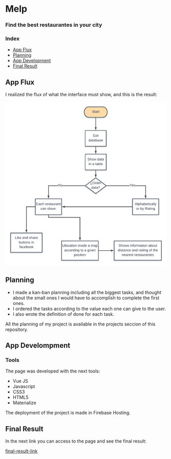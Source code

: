 # Melp 
### Find the best restaurantes in your city

### Index

- [App Flux](#app-flux)
- [Planning](#planning)
- [App Development](#app-development)
- [Final Result](#final-result)

## App Flux

I realized the flux of what the interface must show, and this is the result:

![flux-app-img](https://github.com/Pau-za/Test-FE-Intelim-trica/blob/master/readme-imgs/mdLinks%20project.png)


## Planning

- I made a kan-ban planning including all the biggest tasks, and thought about the small ones I would have to accomplish to complete the first ones. 
- I ordered the tasks according to the value each one can give to the user. 
- I also wrote the definition of done for each task.

All the planning of my project is available in the projects seccion of this repository.

## App Develompment

### Tools

The page was developed with the next tools:

- Vue JS
- Javascript
- CSS3
- HTML5 
- Materialize

The deployment of the project is made in Firebase Hosting.

## Final Result

In the next link you can access to the page and see the final result:

[final-result-link](https://fe-intelimetrica.firebaseapp.com/#/)